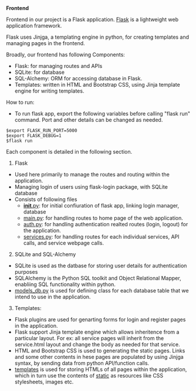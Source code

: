 ## <div align="center">
  <b>Frontend</b><br>
</div>


Frontend in our project is a Flask application. [Flask]((https://flask.palletsprojects.com/en/1.1.x/)) is a lightweight web application framework.

Flask uses Jinjga, a templating engine in python, for creating templates and managing pages in the frontend.

Broadly, our frontend has following Components:
- Flask: for managing routes and APIs
- SQLite: for database
- SQL-Alchemy: ORM for accessing database in Flask.
- Templates: written in HTML and Bootstrap CSS, using Jinja template engine for writing templates.

How to run:
- To run flask app, export the following variables before calling "flask run" command. Port and other details can be changed as needed.
 ```$export FLASK_APP=frontend
 $export FLASK_RUN_PORT=5000
 $export FLASK_DEBUG=1
 $flask run
 ```

Each component is detailed in the following section.

1. Flask
  - Used here primarily to manage the routes and routing within the application.
  - Managing login of users using flask-login package, with SQLite database
  - Consists of following files
    - [__init__.py](__init__.py): for initial confiuration of flask app, linking login manager, database
    - [main.py](main.py): for handling routes to home page of the web application.
    - [auth.py](auth.py): for handling authentication realted routes (login, logout) for the application.
    - [services.py](services.py): for handling routes for each individual services, API calls, and service webpage calls.

2. SQLite and SQL-Alchemy
  - SQLite is used as the datbase for storing user details for authentication purposes
  - SQLAlchemy is the Python SQL toolkit and Object Relational Mapper, enabliing SQL functionality within python.
  - [models_db.py](models_db.py) is used for defining class for each database table that we intend to use in the application.

3. Templates:
  - Flask plugins are used for genarting forms for login and register pages in the application.
  - Flask support Jinja template engine which allows inheritence from a particular layout. For ex: all service pages will inherit from the service.html layout and change the body as needed for that service.
  - HTML and Bootstrap CSS is used to generating the static pages. Links and some other contents in hese pages are populated by using Jinjga syntax, by sending data from python API/function calls.
  - [templates](templates) is used for storing HTMLs of all pages within the application, which in turn use the contents of [static](static) as resources like CSS stylesheets, images etc.

